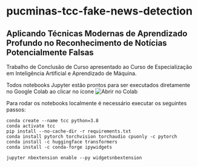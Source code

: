 # pucminas-tcc-fake-news-detection
## Aplicando Técnicas Modernas de Aprendizado Profundo no Reconhecimento de Notícias Potencialmente Falsas 

Trabalho de Conclusão de Curso apresentado ao Curso de Especialização em Inteligência Artificial e Aprendizado de Máquina. 

Todos notebooks Jupyter estão prontos para ser executados diretamente no Google Colab ao clicar no ícone <img src="https://colab.research.google.com/assets/colab-badge.svg" alt="Abrir no Colab"/>

Para rodar os notebooks localmente é necessário executar os seguintes passos:
```
conda create --name tcc python=3.8
conda activate tcc
pip install --no-cache-dir -r requirements.txt
conda install pytorch torchvision torchaudio cpuonly -c pytorch
conda install -c huggingface transformers
conda install -c conda-forge ipywidgets

jupyter nbextension enable --py widgetsnbextension
```
